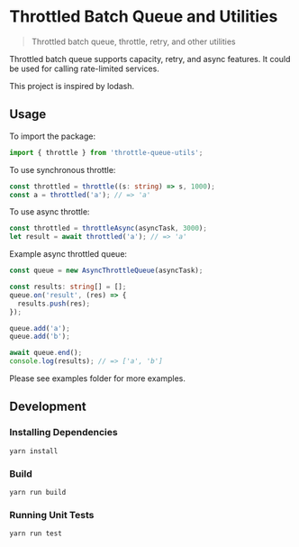 # Throttled Batch Queue and Utilities

> Throttled batch queue, throttle, retry, and other utilities

Throttled batch queue supports capacity, retry, and async features.  It could be used for calling rate-limited services.

This project is inspired by lodash.

## Usage

To import the package:

```typescript
import { throttle } from 'throttle-queue-utils';
```

To use synchronous throttle:

```typescript
const throttled = throttle((s: string) => s, 1000);
const a = throttled('a'); // => 'a'
```

To use async throttle:

```typescript
const throttled = throttleAsync(asyncTask, 3000);
let result = await throttled('a'); // => 'a'
```

Example async throttled queue:

```typescript
const queue = new AsyncThrottleQueue(asyncTask);

const results: string[] = [];
queue.on('result', (res) => {
  results.push(res);
});

queue.add('a');
queue.add('b');

await queue.end();
console.log(results); // => ['a', 'b']
```

Please see examples folder for more examples.

## Development

### Installing Dependencies

```
yarn install
```

### Build

```
yarn run build
```

### Running Unit Tests

```
yarn run test
```
